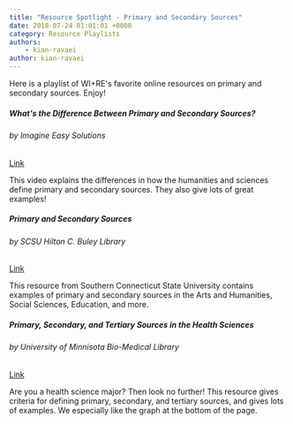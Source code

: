 ```yaml
---
title: "Resource Spotlight - Primary and Secondary Sources"
date: 2018-07-24 01:01:01 +0000
category: Resource Playlists
authors: 
    - kian-ravaei 
author: kian-ravaei
---
```


Here is a playlist of WI+RE's favorite online resources on primary and secondary sources. Enjoy!

<div class="card-deck">
    <div class="card">
        <div class="card-body">
            <h5 class="card-title">What's the Difference Between Primary and Secondary Sources?</h5>
            <h6 class="card-subtitle mb-2 text-muted">by Imagine Easy Solutions</h6>
            <div class="text-center pt-3">
                 <a href="https://www.youtube.com/watch?v=1m5l_FnHZ0o" class="btn btn-primary">Link</a>
            </div>
            <p class="card-text">This video explains the differences in how the humanities and sciences define primary and secondary sources. They also give lots of great examples!</p>
        </div>
    </div>
    <div class="card">
        <div class="card-body">
            <h5 class="card-title">Primary and Secondary Sources</h5>
            <h6 class="card-subtitle mb-2 text-muted">by SCSU Hilton C. Buley Library</h6>
            <div class="text-center pt-3">
                 <a href="https://libguides.southernct.edu/c.php?g=7346&p=35333" class="btn btn-primary">Link</a>
            </div>
            <p class="card-text">This resource from Southern Connecticut State University contains examples of primary and secondary sources in the Arts and Humanities, Social Sciences, Education, and more.</p>
        </div>
    </div>
</div>
<div class="card-deck mt-3">
    <div class="card">
        <div class="card-body">
            <h5 class="card-title">Primary, Secondary, and Tertiary Sources in the Health Sciences</h5>
            <h6 class="card-subtitle mb-2 text-muted"> by University of Minnisota Bio-Medical Library</h6>
            <div class="text-center pt-3">
                 <a href="https://hsl.lib.umn.edu/biomed/help/primary-secondary-and-tertiary-sources-health-sciences" class="btn btn-primary">Link</a>
            </div>
            <p class="card-text">Are you a health science major? Then look no further! This resource gives criteria for defining primary, secondary, and tertiary sources, and gives lots of examples. We especially like the graph at the bottom of the page.</p>
        </div>
    </div>
</div>